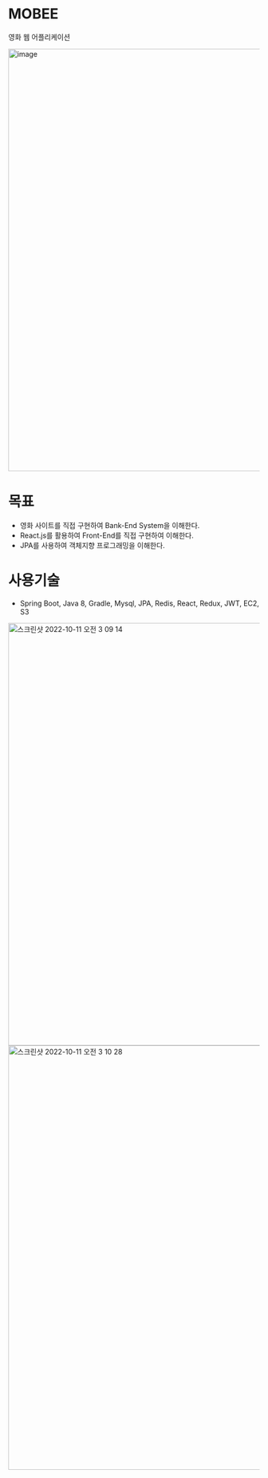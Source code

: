 # MOBEE
영화 웹 어플리케이션

<img width="846" alt="image" src="https://user-images.githubusercontent.com/86788362/194928041-fe39ef0b-80b1-40e7-8c11-5bf0151aaef5.png">

# 목표
* 영화 사이트를 직접 구현하여 Bank-End System을 이해한다.
* React.js를 활용하여 Front-End를 직접 구현하여 이해한다.
* JPA를 사용하여 객체지향 프로그래밍을 이해한다.

# 사용기술
* Spring Boot, Java 8, Gradle, Mysql, JPA, Redis, React, Redux, JWT, EC2, S3

<img width="846" alt="스크린샷 2022-10-11 오전 3 09 14" src="https://user-images.githubusercontent.com/86788362/194928182-3aae4192-7c7b-40ca-a874-a410bca0f271.png">

<img width="850" alt="스크린샷 2022-10-11 오전 3 10 28" src="https://user-images.githubusercontent.com/86788362/194928307-8a40b268-0a42-46e4-b2bb-e8a9b4efad18.png">
